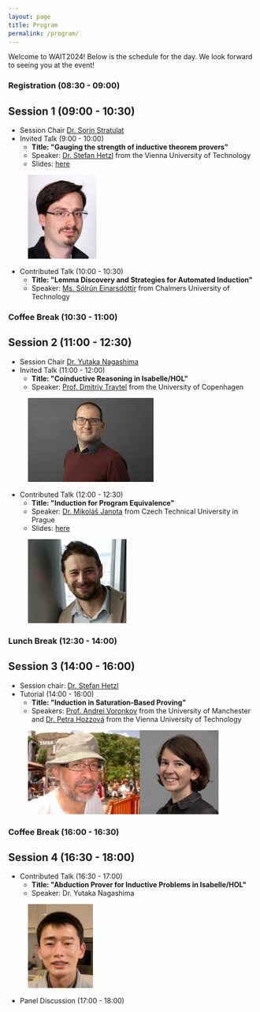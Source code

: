 ```yaml
---
layout: page
title: Program
permalink: /program/
---
```


Welcome to WAIT2024! Below is the schedule for the day.
We look forward to seeing you at the event!

### Registration (08:30 - 09:00)

## Session 1 (09:00 - 10:30)
- Session Chair [Dr. Sorin Stratulat](https://members.loria.fr/SStratulat/)
- Invited Talk (9:00 - 10:00)
  - **Title: "Gauging the strength of inductive theorem provers"**  
  - Speaker: [Dr. Stefan Hetzl](https://dmg.tuwien.ac.at/hetzl/) from the Vienna University of Technology
  - Slides: [here](https://www.dropbox.com/scl/fi/e1agk741t4nfd9f2hbil8/Stefan_Hetzl.pdf?rlkey=g5yniifh231nskdr741rh0zsp&st=fa7vopqm&dl=0)

<a href="https://dmg.tuwien.ac.at/hetzl/" target="_blank" style="margin-left: 40px;">
<img src="https://raw.githubusercontent.com/WAIT2024/WAIT2024.github.io/main/image/stefan_hetzl.jpeg" height="170">
</a>

- Contributed Talk (10:00 - 10:30)
  - **Title: "Lemma Discovery and Strategies for Automated Induction"**
  - Speaker: [Ms. Sólrún Einarsdóttir](https://www.cse.chalmers.se/~slrn/) from Chalmers University of Technology

### Coffee Break (10:30 - 11:00)

## Session 2 (11:00 - 12:30)
- Session Chair [Dr. Yutaka Nagashima](https://www.youtube.com/@unitedreasoning6567)
- Invited Talk (11:00 - 12:00)
  - **Title: "Coinductive Reasoning in Isabelle/HOL"**
  - Speaker:  [Prof. Dmitriy Traytel](https://traytel.bitbucket.io) from the University of Copenhagen

<a href="https://traytel.bitbucket.io" target="_blank" style="margin-left: 40px;">
<img src="https://raw.githubusercontent.com/WAIT2024/WAIT2024.github.io/main/image/dmitriy_traytel.png" height="170">
</a>
  
- Contributed Talk (12:00 - 12:30)
  - **Title: "Induction for Program Equivalence"**
  - Speaker: [Dr. Mikoláš Janota](https://people.ciirc.cvut.cz/~janotmik/) from Czech Technical University in Prague
  - Slides: [here](https://www.dropbox.com/scl/fi/c2uj0fotjgkmg9gv8p6sq/Mikolas_Jonata.pdf?rlkey=afewdi7lg5tblvei0bvpb30hh&st=o7odxbgj&dl=0)
 
<a href="https://people.ciirc.cvut.cz/~janotmik/" target="_blank" style="margin-left: 40px;">
<img src="https://raw.githubusercontent.com/WAIT2024/WAIT2024.github.io/main/image/mikolas_jonata.webp" height="170">
</a> 

### Lunch Break (12:30 - 14:00)

## Session 3 (14:00 - 16:00)
- Session chair: [Dr. Stefan Hetzl](https://dmg.tuwien.ac.at/hetzl/)
- Tutorial (14:00 - 16:00)
  - **Title: "Induction in Saturation-Based Proving"**
  - Speakers: [Prof. Andrei Voronkov](http://voronkov.com) from the University of Manchester and [Dr. Petra Hozzová](https://logic-cs.at/phd/students/petra-hozzova/) from the Vienna University of Technology

<div style="display: flex; align-items: center;">
  <a href="http://voronkov.com" target="_blank" style="margin-left: 40px;">
    <img src="https://raw.githubusercontent.com/WAIT2024/WAIT2024.github.io/main/image/andrei_voronkov.jpg" height="170"> <!-- Adjust margin as needed -->
  </a>
  <a href="https://logic-cs.at/phd/students/petra-hozzova/" target="_blank">
    <img src="https://raw.githubusercontent.com/WAIT2024/WAIT2024.github.io/main/image/petra_hozzova.jpg" height="170">
  </a>
</div>

### Coffee Break (16:00 - 16:30)

## Session 4 (16:30 - 18:00)
- Contributed Talk (16:30 - 17:00)
  - **Title: "Abduction Prover for Inductive Problems in Isabelle/HOL"**
  - Speaker: Dr. Yutaka Nagashima

<a href="https://www.youtube.com/@unitedreasoning6567" target="_blank" style="margin-left: 40px;">
<img src="https://raw.githubusercontent.com/WAIT2024/WAIT2024.github.io/main/image/yutaka_nagashima.png" height="170">
</a>
  
- Panel Discussion (17:00 - 18:00)
